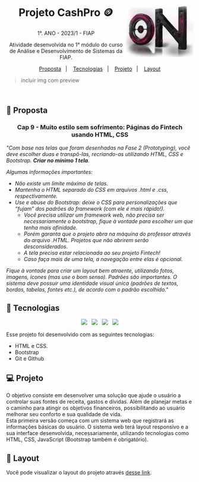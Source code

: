 <div align="center">
<a href="https://github.com/monicaquintal" target="_blank"><img align="right" height="140px" src="./prototipo1-apenas-html-e-css/images/on.png" /></a>
<h1>Projeto CashPro 🪙</h1>
<p>1°. ANO - 2023/1 - FIAP</p>
</div>

<p align="center">
Atividade desenvolvida no 1° módulo do curso de Análise e Desenvolvimento de Sistemas da FIAP.
</p>

<p align="center">
  <a href="#-proposta">Proposta</a>&nbsp;&nbsp;&nbsp;|&nbsp;&nbsp;&nbsp;
  <a href="#-tecnologias">Tecnologias</a>&nbsp;&nbsp;&nbsp;|&nbsp;&nbsp;&nbsp;
  <a href="#-projeto">Projeto</a>&nbsp;&nbsp;&nbsp;|&nbsp;&nbsp;&nbsp;
  <a href="#-layout">Layout</a>
</p>

<p align="center">

> incluir img com preview

</p>

<br>

## 💭 Proposta

<div align="center">

### Cap 9 - Muito estilo sem sofrimento: Páginas do Fintech usando HTML, CSS

</div>

<em>

"Com base nas telas que foram desenhadas na Fase 2 (Prototyping), você deve escolher duas e transpô-las, recriando-as utilizando HTML, CSS e Bootstrap. **Criar no mínimo 1 tela**.

Algumas informações importantes:

- Não existe um limite máximo de telas.
- Mantenha o HTML separado do CSS em arquivos .html e .css, respectivamente.
- Use e abuse do Bootstrap: deixe o CSS para personalizações que “fujam” dos padrões do framework (com ele é mais rápido!).
  - Você precisa utilizar um framework web, não precisa ser necessariamente o bootstrap, fique à vontade para escolher um que tenha mais afinidade.
  - Porém garanta que o projeto abra na máquina do professor através do arquivo .HTML. Projetos que não abrirem serão desconsiderados.
  - A tela precisa estar relacionada ao seu projeto Fintech!
  - Caso faça mais de uma tela, a navegação entre elas é opcional. 

Fique à vontade para criar um layout bem atraente, utilizando fotos, imagens, ícones (mas use o bom senso). Padrões são importantes. O sistema deve possuir uma identidade visual única (padrões de textos, bordas, tabelas, fontes etc.), de acordo com o padrão escolhido."

</em>

## 🚀 Tecnologias

<div align="center">

<a href="https://github.com/monicaquintal"><img src="https://cdn.jsdelivr.net/gh/devicons/devicon/icons/html5/html5-original-wordmark.svg" width="40px"/></a>&nbsp;&nbsp;
<a href="https://github.com/monicaquintal"><img src="https://cdn.jsdelivr.net/gh/devicons/devicon/icons/css3/css3-original-wordmark.svg" width="40px"/></a>&nbsp;&nbsp;
<a href="https://github.com/monicaquintal"><img src="https://cdn.jsdelivr.net/gh/devicons/devicon/icons/bootstrap/bootstrap-original.svg" width="40px"/></a>&nbsp;&nbsp;
<a href="https://github.com/monicaquintal"><img src="https://cdn.jsdelivr.net/gh/devicons/devicon/icons/github/github-original.svg" width="40px"/></a>


</div>

Esse projeto foi desenvolvido com as seguintes tecnologias:

- HTML e CSS.
- Bootstrap
- Git e Github

## 💻 Projeto

O objetivo consiste em desenvolver uma solução que ajude o usuário a controlar suas fontes de receita, gastos e dívidas. Além de planejar metas e o caminho para atingir os objetivos financeiros, possibilitando ao usuário melhorar seu conforto e sua qualidade de vida.
<br>
Esta primeira versão começa com um sistema web que registrará as informações básicas do usuário. O sistema web terá layout responsivo e a sua interface desenvolvida, necessariamente, utilizando tecnologias como HTML, CSS, JavaScript (Bootstrap também é obrigatório). 

## 🔖 Layout

Você pode visualizar o layout do projeto através <a href="https://www.figma.com/file/aqY65Gf6OafWQ0t3Ctmaut/Fintech?type=design&node-id=8-82&mode=design&t=4j20Au4OsYYa2nZ1-0" target="_blank">desse link</a>.
